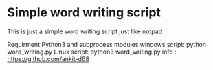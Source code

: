# Simple word writing script
This is just a simple word writing script  just like notpad
               
Requirment:Python3 and subprocess modules
windows script: python word_writing.py
Linux script: python3 word_writing.py
info : https://github.com/ankit-d68


